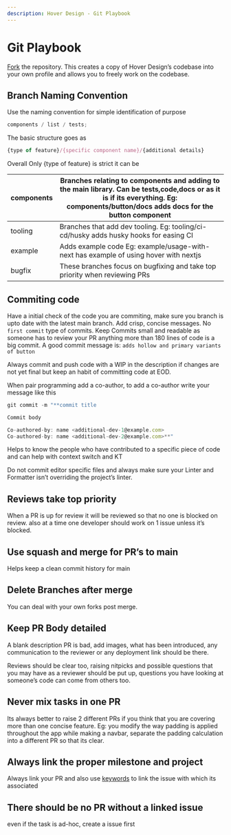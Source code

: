 ```yaml
---
description: Hover Design - Git Playbook
---
```


# Git Playbook

[Fork](https://docs.github.com/en/pull-requests/collaborating-with-pull-requests/working-with-forks/about-forks) the repository. This creates a copy of Hover Design’s codebase into your own profile and allows you to freely work on the codebase.

## Branch Naming Convention

Use the naming convention for simple identification of purpose

```jsx
components / list / tests;
```

The basic structure goes as

```jsx
{type of feature}/{specific component name}/{additional details}
```

Overall Only {type of feature} is strict it can be

| components | Branches relating to components and adding to the main library. Can be tests,code,docs or as it is if its everything. Eg: components/button/docs adds docs for the button component |
| ---------- | ----------------------------------------------------------------------------------------------------------------------------------------------------------------------------------- |
| tooling    | Branches that add dev tooling. Eg: tooling/ci-cd/husky adds husky hooks for easing CI                                                                                               |
| example    | Adds example code Eg: example/usage-with-next has example of using hover with nextjs                                                                                                |
| bugfix     | These branches focus on bugfixing and take top priority when reviewing PRs                                                                                                          |

## Commiting code

Have a initial check of the code you are commiting, make sure you branch is upto date with the latest main branch. Add crisp, concise messages. No `first commit` type of commits. Keep Commits small and readable as someone has to review your PR anything more than 180 lines of code is a big commit. A good commit message is: `adds hollow and primary variants of button`

Always commit and push code with a WIP in the description if changes are not yet final but keep an habit of committing code at EOD.

When pair programming add a co-author, to add a co-author write your message like this

```jsx
git commit -m "**commit title

Commit body

Co-authored-by: name <additional-dev-1@example.com>
Co-authored-by: name <additional-dev-2@example.com>**"
```

Helps to know the people who have contributed to a specific piece of code and can help with context switch and KT

Do not commit editor specific files and always make sure your Linter and Formatter isn’t overriding the project’s linter.

## Reviews take top priority

When a PR is up for review it will be reviewed so that no one is blocked on review. also at a time one developer should work on 1 issue unless it’s blocked.

## Use squash and merge for PR’s to main

Helps keep a clean commit history for main

## Delete Branches after merge

You can deal with your own forks post merge.

## Keep PR Body detailed

A blank description PR is bad, add images, what has been introduced, any communication to the reviewer or any deployment link should be there.

Reviews should be clear too, raising nitpicks and possible questions that you may have as a reviewer should be put up, questions you have looking at someone’s code can come from others too.

## Never mix tasks in one PR

Its always better to raise 2 different PRs if you think that you are covering more than one concise feature. Eg: you modify the way padding is applied throughout the app while making a navbar, separate the padding calculation into a different PR so that its clear.

## Always link the proper milestone and project

Always link your PR and also use [keywords](https://docs.github.com/en/issues/tracking-your-work-with-issues/linking-a-pull-request-to-an-issue) to link the issue with which its associated

## There should be no PR without a linked issue

even if the task is ad-hoc, create a issue first
